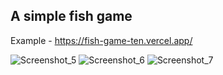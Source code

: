## A simple fish game

Example - https://fish-game-ten.vercel.app/

![Screenshot_5](https://github.com/pgabow/fish_game/assets/43748738/348af7f7-1519-4d85-88f8-e8c8040ff499)
![Screenshot_6](https://github.com/pgabow/fish_game/assets/43748738/c3510f5f-83d5-437c-9dc3-8f00d4e39d67)
![Screenshot_7](https://github.com/pgabow/fish_game/assets/43748738/1a4fbc20-f099-4c03-ab66-7ccb941dddd6)
